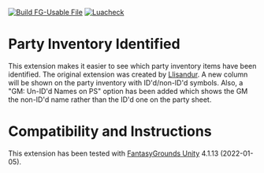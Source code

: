 [![Build FG-Usable File](https://github.com/FG-Unofficial-Developers-Guild/FG-CoreRPG-Party-Inventory-Identified/actions/workflows/create-ext.yml/badge.svg)](https://github.com/FG-Unofficial-Developers-Guild/FG-CoreRPG-Party-Inventory-Identified/actions/workflows/create-ext.yml) [![Luacheck](https://github.com/FG-Unofficial-Developers-Guild/FG-CoreRPG-Party-Inventory-Identified/actions/workflows/luacheck.yml/badge.svg)](https://github.com/FG-Unofficial-Developers-Guild/FG-CoreRPG-Party-Inventory-Identified/actions/workflows/luacheck.yml)

# Party Inventory Identified
This extension makes it easier to see which party inventory items have been identified.
The original extension was created by [Llisandur](https://www.fantasygrounds.com/forums/member.php?61628-Llisandur).
A new column will be shown on the party inventory with ID'd/non-ID'd symbols.
Also, a "GM: Un-ID'd Names on PS" option has been added which shows the GM the non-ID'd name rather than the ID'd one on the party sheet.

# Compatibility and Instructions
This extension has been tested with [FantasyGrounds Unity](https://www.fantasygrounds.com/home/FantasyGroundsUnity.php) 4.1.13 (2022-01-05).
